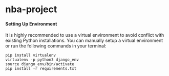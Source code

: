 # nba-project


#### Setting Up Environment
It is highly recommended to use a virtual environment to avoid conflict with existing Python installations. You can manually setup a virtual environment or run the following commands in your terminal:

```
pip install virtualenv
virtualenv -p python3 django_env
source django_env/bin/activate
pip install -r requirements.txt
```

